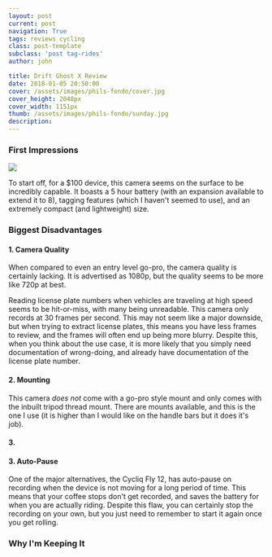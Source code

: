 ```yaml
---
layout: post
current: post
navigation: True
tags: reviews cycling
class: post-template
subclass: 'post tag-rides'
author: john

title: Drift Ghost X Review
date: 2018-01-05 20:50:00
cover: /assets/images/phils-fondo/cover.jpg
cover_height: 2048px
cover_width: 1151px
thumb: /assets/images/phils-fondo/sunday.jpg
description: 
---
```


### First Impressions

<img width="" src="/assets/drift-ghost-x/buttons.jpg">

To start off, for a $100 device, this camera seems on the surface to be incredibly capable. It boasts a 5 hour battery (with an expansion available to extend it to 8), tagging features (which I haven't seemed to use), and an extremely compact (and lightweight) size.

### Biggest Disadvantages

#### 1. Camera Quality

When compared to even an entry level go-pro, the camera quality is certainly lacking. It is advertised as 1080p, but the quality seems to be more like 720p at best.  

Reading license plate numbers when vehicles are traveling at high speed seems to be hit-or-miss, with many being unreadable. This camera only records at 30 frames per second. This may not seem like a major downside, but when trying to extract license plates, this means you have less frames to review, and the frames will often end up being more blurry. Despite this, when you think about the use case, it is more likely that you simply need documentation of wrong-doing, and already have documentation of the license plate number.

#### 2. Mounting

This camera *does not* come with a go-pro style mount and only comes with the inbuilt tripod thread mount. There are mounts available, and this is the one I use (it is higher than I would like on the handle bars but it does it's job).

#### 3. 

#### 3. Auto-Pause

One of the major alternatives, the Cycliq Fly 12, has auto-pause on recording when the device is not moving for a long period of time. This means that your coffee stops don't get recorded, and saves the battery for when you are actually riding. Despite this flaw, you can certainly stop the recording on your own, but you just need to remember to start it again once you get rolling.


### Why I'm Keeping It